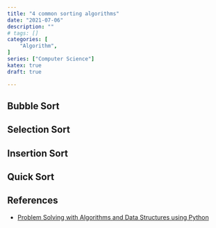 ```yaml
---
title: "4 common sorting algorithms"
date: "2021-07-06"
description: ""
# tags: []
categories: [
    "Algorithm",
]
series: ["Computer Science"]
katex: true
draft: true

---
```




<!--more-->



## Bubble Sort





## Selection Sort





## Insertion Sort





## Quick Sort







## References

- [Problem Solving with Algorithms and Data Structures using Python](https://runestone.academy/runestone/books/published/pythonds/SortSearch/TheQuickSort.html)

